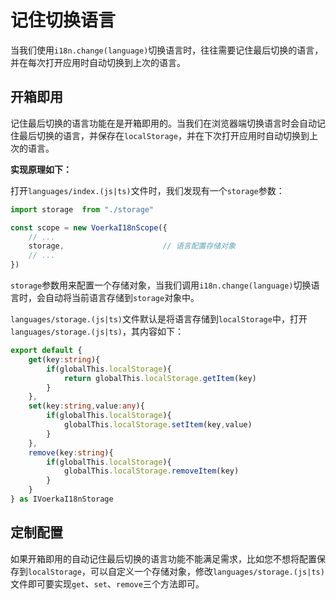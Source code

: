 # 记住切换语言

当我们使用`i18n.change(language)`切换语言时，往往需要记住最后切换的语言，并在每次打开应用时自动切换到上次的语言。

## 开箱即用

记住最后切换的语言功能在是开箱即用的。当我们在浏览器端切换语言时会自动记住最后切换的语言，并保存在`localStorage`，并在下次打开应用时自动切换到上次的语言。

**实现原理如下：**

打开`languages/index.(js|ts)`文件时，我们发现有一个`storage`参数：


```javascript
import storage  from "./storage"

const scope = new VoerkaI18nScope({    
    // ...
    storage,                      // 语言配置存储对象
    // ...
}) 

```

`storage`参数用来配置一个存储对象，当我们调用`i18n.change(language)`切换语言时，会自动将当前语言存储到`storage`对象中。

`languages/storage.(js|ts)`文件默认是将语言存储到`localStorage`中，打开`languages/storage.(js|ts)`，其内容如下：

```typescript
export default {
    get(key:string){
        if(globalThis.localStorage){
            return globalThis.localStorage.getItem(key)
        }
    },
    set(key:string,value:any){
        if(globalThis.localStorage){
            globalThis.localStorage.setItem(key,value)
        }
    },
    remove(key:string){
        if(globalThis.localStorage){
            globalThis.localStorage.removeItem(key)
        }
    }
} as IVoerkaI18nStorage
```



## 定制配置

如果开箱即用的自动记住最后切换的语言功能不能满足需求，比如您不想将配置保存到`localStorage`，可以自定义一个存储对象，修改`languages/storage.(js|ts)`文件即可要实现`get`、`set`、`remove`三个方法即可。

